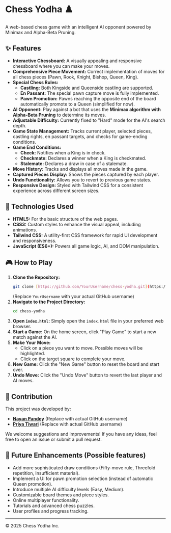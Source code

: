 # Chess Yodha ♟️

A web-based chess game with an intelligent AI opponent powered by Minimax and Alpha-Beta Pruning.

## ✨ Features

* **Interactive Chessboard:** A visually appealing and responsive chessboard where you can make your moves.
* **Comprehensive Piece Movement:** Correct implementation of moves for all chess pieces (Pawn, Rook, Knight, Bishop, Queen, King).
* **Special Chess Rules:**
    * **Castling:** Both Kingside and Queenside castling are supported.
    * **En Passant:** The special pawn capture move is fully implemented.
    * **Pawn Promotion:** Pawns reaching the opposite end of the board automatically promote to a Queen (simplified for now).
* **AI Opponent:** Play against a bot that uses the **Minimax algorithm with Alpha-Beta Pruning** to determine its moves.
* **Adjustable Difficulty:** Currently fixed to "Hard" mode for the AI's search depth.
* **Game State Management:** Tracks current player, selected pieces, castling rights, en passant targets, and checks for game-ending conditions.
* **Game End Conditions:**
    * **Check:** Notifies when a King is in check.
    * **Checkmate:** Declares a winner when a King is checkmated.
    * **Stalemate:** Declares a draw in case of a stalemate.
* **Move History:** Tracks and displays all moves made in the game.
* **Captured Pieces Display:** Shows the pieces captured by each player.
* **Undo Functionality:** Allows you to revert to previous game states.
* **Responsive Design:** Styled with Tailwind CSS for a consistent experience across different screen sizes.

## 🚀 Technologies Used

* **HTML5:** For the basic structure of the web pages.
* **CSS3:** Custom styles to enhance the visual appeal, including animations.
* **Tailwind CSS:** A utility-first CSS framework for rapid UI development and responsiveness.
* **JavaScript (ES6+):** Powers all game logic, AI, and DOM manipulation.

## 🎮 How to Play

1.  **Clone the Repository:**
    ```bash
    git clone [https://github.com/YourUsername/chess-yodha.git](https://github.com/YourUsername/chess-yodha.git)
    ```
    (Replace `YourUsername` with your actual GitHub username)
2.  **Navigate to the Project Directory:**
    ```bash
    cd chess-yodha
    ```
3.  **Open `index.html`:**
    Simply open the `index.html` file in your preferred web browser.
4.  **Start a Game:**
    On the home screen, click "Play Game" to start a new match against the AI.
5.  **Make Your Move:**
    * Click on a piece you want to move. Possible moves will be highlighted.
    * Click on the target square to complete your move.
6.  **New Game:**
    Click the "New Game" button to reset the board and start over.
7.  **Undo Move:**
    Click the "Undo Move" button to revert the last player and AI moves.

## 🤝 Contribution

This project was developed by:

* **[Nayan Pandey](https://github.com/nayan-pandey-github-username)** (Replace with actual GitHub username)
* **[Priya Tiwari](https://github.com/priya-tiwari-github-username)** (Replace with actual GitHub username)

We welcome suggestions and improvements! If you have any ideas, feel free to open an issue or submit a pull request.

## 🔮 Future Enhancements (Possible features)

* Add more sophisticated draw conditions (Fifty-move rule, Threefold repetition, Insufficient material).
* Implement a UI for pawn promotion selection (instead of automatic Queen promotion).
* Introduce multiple AI difficulty levels (Easy, Medium).
* Customizable board themes and piece styles.
* Online multiplayer functionality.
* Tutorials and advanced chess puzzles.
* User profiles and progress tracking.


---

© 2025 Chess Yodha Inc.
